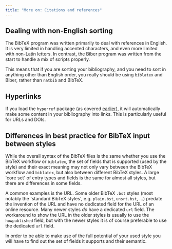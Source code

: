 ```yaml
---
title: "More on: Citations and references"
---
```


## Dealing with non-English sorting

The BibTeX program was written primarily to deal with references in English. It
is very limited in handling accented characters, and even more limited with
non-Latin letters. In contrast, the Biber program was written from the start to
handle a mix of scripts properly.

This means that if you are sorting your bibliography, and you need to sort in
anything other than English order, you really should be using `biblatex` and
Biber, rather than `natbib` and BibTeX.

## Hyperlinks

If you load the `hyperref` package (as covered [earlier](more-09)), it will
automatically make some content in your bibliography into links. This is
particularly useful for URLs and DOIs.

## Differences in best practice for BibTeX input between styles

While the overall syntax of the BibTeX files is the same whether you use the
BibTeX workflow or `biblatex`, the set of fields that is supported (used by the
style) and their exact meaning may not only vary between the BibTeX workflow
and `biblatex`, but also between different BibTeX styles. A large 'core set' of
entry types and fields is the same for almost all styles, but there are
differences in some fields.

A common examples is the URL. Some older BibTeX `.bst` styles (most notably
the 'standard BibTeX styles', e.g. `plain.bst`, `unsrt.bst`, ...) predate
the invention of the URL and have no dedicated field for the URL of an online
resource. Many newer styles _do_ have a dedicated `url` field. The workaround
to show the URL in the older styles is usually to use the `howpublished` field,
but with the newer styles it is of course preferable to use the dedicated
`url` field.

In order to be able to make use of the full potential of your used style you
will have to find out the set of fields it supports and their semantic.
